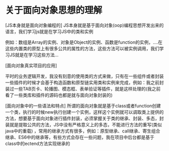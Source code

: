 # 关于面向对象思想的理解
[JS本身就是面向对象编程的]
JS本身就是基于面向对象(oop)编程思想开发出来的语言，我们学习js就是在学习JS中的类和实例

例如：数组是Array的实例、对象是Object的实例、函数是function的实例，....在这些内置类的原型上有很多公共的属性的方法，这些方法可以被实例调用，我们学习JS就是在学习这些方法...

[面向对象真实项目的应用]

平时的业务逻辑开发，我没有刻意的使用类的方式来做，只有在一些组件或者封装一些插件的时候才会基于构造函数和原型链实用类和实例来完成，例如：我之前封装过一些TAB页卡、轮播图、模态框、表单验证等插件，就是这样处理的(我之前看了一些类库和插件的源码也都是就与面向对象封装的)

[面向对象中的一些语法和特点]
所谓的面向对象就是基于class或者function创建一个类，执行的时候new执行创建一个实例，这样这个实例就可以调取类上提供的方法，想要基于面向对象进行插件封装，必须掌握关于类的继承、封装、多态，封装就是提取公共的方法，JS中没有严格意义上的多态，不能进行方法的重写(类似java中的重载) ，常用的继承方式有很多，例如：原型继承、call继承、寄生组合继承、ES6中的继承等，有些方式会存在一些问题，我在项目中后台都是基于class中的ectend方法实现继承的